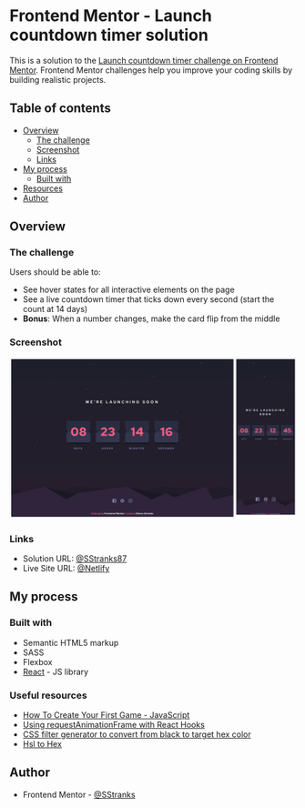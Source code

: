 # Frontend Mentor - Launch countdown timer solution

This is a solution to the [Launch countdown timer challenge on Frontend Mentor](https://www.frontendmentor.io/challenges/launch-countdown-timer-N0XkGfyz-). Frontend Mentor challenges help you improve your coding skills by building realistic projects.

## Table of contents

- [Overview](#overview)
  - [The challenge](#the-challenge)
  - [Screenshot](#screenshot)
  - [Links](#links)
- [My process](#my-process)
  - [Built with](#built-with)
- [Resources](#resources)
- [Author](#author)

## Overview

### The challenge

Users should be able to:

- See hover states for all interactive elements on the page
- See a live countdown timer that ticks down every second (start the count at 14 days)
- **Bonus**: When a number changes, make the card flip from the middle

### Screenshot

![](./screenshot.jpg)

### Links

- Solution URL: [@SStranks87](https://github.com/SStranks/MyFirstRepository/tree/master/FrontEndMentor/29_launch_countdown_timer)
- Live Site URL: [@Netlify](https://unruffled-wing-850716.netlify.app/)

## My process

### Built with

- Semantic HTML5 markup
- SASS
- Flexbox
- [React](https://reactjs.org/) - JS library

### Useful resources

- [How To Create Your First Game - JavaScript](https://www.youtube.com/watch?v=47eXVRJKdkU)
- [Using requestAnimationFrame with React Hooks](https://css-tricks.com/using-requestanimationframe-with-react-hooks/)
- [CSS filter generator to convert from black to target hex color](https://codepen.io/sosuke/pen/Pjoqqp)
- [Hsl to Hex](https://htmlcolors.com/hsl-to-hex)

## Author

- Frontend Mentor - [@SStranks](https://www.frontendmentor.io/profile/SStranks)
